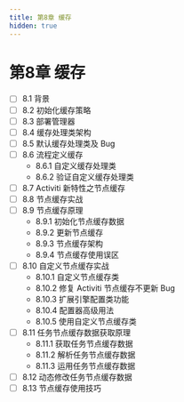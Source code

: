 ```yaml
---
title: 第8章 缓存
hidden: true
---
```


# 第8章 缓存

- [ ] 8.1 背景
- [ ] 8.2 初始化缓存策略
- [ ] 8.3 部署管理器
- [ ] 8.4 缓存处理类架构
- [ ] 8.5 默认缓存处理类及 Bug
- [ ] 8.6 流程定义缓存
  - 8.6.1 自定义缓存处理类
  - 8.6.2 验证自定义缓存处理类
- [ ] 8.7 Activiti 新特性之节点缓存
- [ ] 8.8 节点缓存实战
- [ ] 8.9 节点缓存原理
  - 8.9.1 初始化节点缓存数据
  - 8.9.2 更新节点缓存
  - 8.9.3 节点缓存架构
  - 8.9.4 节点缓存使用误区
- [ ] 8.10 自定义节点缓存实战
  - 8.10.1 自定义节点缓存类
  - 8.10.2 修复 Activiti 节点缓存不更新 Bug
  - 8.10.3 扩展引擎配置类功能
  - 8.10.4 配置器高级用法
  - 8.10.5 使用自定义节点缓存类
- [ ] 8.11 任务节点缓存数据获取原理
  - 8.11.1 获取任务节点缓存数据
  - 8.11.2 解析任务节点缓存数据
  - 8.11.3 运用任务节点缓存数据
- [ ] 8.12 动态修改任务节点缓存数据
- [ ] 8.13 节点缓存使用技巧

